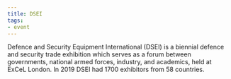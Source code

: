 ```yaml
---
title: DSEI
tags:
- event
---
```

Defence and Security Equipment International (DSEI) is a biennial defence and security trade exhibition which serves as a forum between governments, national armed forces, industry, and academics, held at ExCeL London. In 2019 DSEI had 1700 exhibitors from 58 countries.